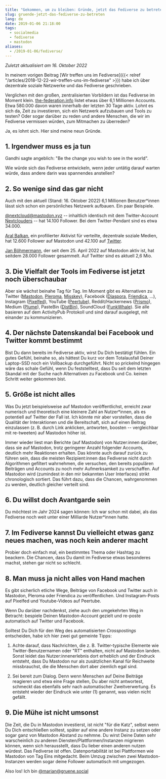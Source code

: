 ```yaml
---
title: "Gekommen, um zu bleiben: Gründe, jetzt das Fediverse zu betreten"
slug: gruende-jetzt-das-fediverse-zu-betreten
lang: de
date: 2019-01-06 21:18:00
tags:
  - socialmedia
  - fediverse
  - mastodon
aliases:
  - /2019-01-06/fediverse/
---
```


_Zuletzt aktualisiert am 16. Oktober 2022_

In meinem vorigen Beitrag [Wir treffen uns im Fediverse]({{< relref "/articles/2018-12-22-wir-treffen-uns-im-fediverse" >}}) habe ich über dezentrale soziale Netzwerke und das Fediverse geschrieben.

Verglichen mit den großen, zentralisierten Vorbildern ist das Fediverse im Moment klein. [the-federation.info](https://the-federation.info/) listet etwas über 6,1 Millionen Accounts. Etwa 580.000 davon waren innerhalb der letzten 30 Tage aktiv. Lohnt es sich da, Zeit zu investieren, sich ein Netzwerk aufzubauen und Tools zu testen? Oder sogar darüber zu reden und andere Menschen, die wir im Fediverse vermissen würden, zum Mitmachen zu überreden?

Ja, es lohnt sich. Hier sind meine neun Gründe.

## 1. Irgendwer muss es ja tun

Gandhi sagte angeblich: "Be the change you wish to see in the world".

Wie würde sich das Fediverse entwickeln, wenn jeder untätig darauf warten würde, dass andere darin was spannendes anstellen?

## 2. So wenige sind das gar nicht

Auch mit den aktuell (Stand: 16. Oktober 2022) 6,1 Millionen Benutzer*innen lässt sich schon ein persönliches Netzwerk aufbauen. Ein paar Beispiele.

[@nextcloud@mastodon.xyz](https://mastodon.xyz/@nextcloud) -- inhaltlich identisch mit dem Twitter-Account [Nextclouders](https://twitter.com/Nextclouders) -- hat 14.100 Follower. Bei dem Twitter-Pendant sind es etwa 34.000.

[Aral Balkan](https://mastodon.ar.al/@aral), ein profilierter Aktivist für verteilte, dezentrale soziale Medien, hat 12.600 Follower auf Mastodon und 42.100 auf [Twitter](https://twitter.com/aral).

[Jan Böhmermann](https://edi.social/@janboehm), der seit dem 25. April 2022 auf Mastodon aktiv ist, hat seitdem 28.000 Follower gesammelt. Auf Twitter sind es aktuell 2,6 Mio.

## 3. Die Vielfalt der Tools im Fediverse ist jetzt noch überschaubar

Aber sie wächst beinahe Tag für Tag. Im Moment gibt es Alternativen zu Twitter ([Mastodon](https://joinmastodon.org/), [Pleroma](https://pleroma.social/), [Misskey](https://join.misskey.page/de-DE/)), Facebook ([Diaspora](https://diasporafoundation.org/), [Friendica](https://friendi.ca/), ...), Instagram ([Pixelfed](https://pixelfed.social/)), YouTube ([Peertube](https://joinpeertube.org/en/)), Reddit/Hackernews ([Prismo](https://gitlab.com/prismosuite/prismo)), Medium ([Plume](https://joinplu.me/)), PasteBin ([DistBin](https://github.com/gobengo/distbin)), SoundCloud ([FunkWhale](https://funkwhale.audio/)). Sie alle basieren auf dem ActivityPub Protokoll und sind darauf ausgelegt, mit einander zu kommunizieren.

## 4. Der nächste Datenskandal bei Facebook und Twitter kommt bestimmt

Bist Du dann bereits im Fediverse aktiv, wirst Du Dich bestätigt fühlen. Ein gutes Gefühl, beinahe so, als hättest Du kurz vor dem Totalausfall Deiner Laptop-SSD noch ein Vollbackup durchgeführt. Nicht so prickelnd hingegen wäre das schale Gefühl, wenn Du feststelltest, dass Du seit dem letzten Skandal mit der Suche nach Alternativen zu Facebook und Co. keinen Schritt weiter gekommen bist.

## 5. Größe ist nicht alles

Was Du jetzt beispielsweise auf Mastodon veröffentlichst, erreicht zwar numerisch und theoretisch eine kleinere Zahl an Nutzer*innen, als es potentiell auf Twitter der Fall ist. Ich könnte mir aber vorstellen, dass die Qualität der Interaktionen und die Bereitschaft, sich auf einen Beitrag einzulassen (z. B. durch Link anklicken, antworten, boosten -- vergleichbar mit re-tweeten) auf Mastodon höher ist.

Immer wieder liest man Berichte (auf Mastodon) von Nutzer:innen darüber, dass sie auf Mastodon, trotz geringerer Anzahl folgender Accounts, deutlich mehr Reaktionen erhalten. Das könnte auch darauf zurück zu führen sein, dass die meisten Rezipient:innen das Fediverse nicht durch Algorithmen gefiltert wahrnehmen, die versuchen, den bereits populären Beiträgen und Accounts zu noch mehr Aufmerksamkeit zu verschaffen. Auf Mastodon wird (zumindest in den mir bekannten User Interfaces) strikt chronologisch sortiert. Das führt dazu, dass die Chancen, wahrgenommen zu werden, deutlich gleicher verteilt sind.

## 6. Du willst doch Avantgarde sein

Du möchtest im Jahr 2024 sagen können: Ich war schon mit dabei, als das Fediverse noch weit unter einer Milliarde Nutzer*innen hatte.

## 7. Im Fediverse kannst Du vielleicht etwas ganz neues machen, was noch kein anderer macht

Probier doch einfach mal, ein bestimmtes Thema oder Hashtag zu beackern. Die Chancen, dass Du damit im Fediverse etwas besonderes machst, stehen gar nicht so schlecht.

## 8. Man muss ja nicht alles von Hand machen

Es gibt sicherlich etliche Wege, Beiträge von Facebook und Twitter auch in Mastodon, Pleroma oder Friendica zu veröffentlichen. Und Instagram-Posts auf Pixelfed und Youtube-Videos auf Peertube.

Wenn Du darüber nachdenkst, ziehe auch den umgekehrten Weg in Betracht: bespiele Deinen Mastodon-Account gezielt und re-poste automatisch auf Twitter und Facebook.

Solltest Du Dich für den Weg des automatisierten _Crosspostings_ entscheiden, habe ich hier zwei gut gemeinte Tipps:

1. Achte darauf, dass Nachrichten, die z. B. Twitter-typische Elemente wie Twitter-Benutzernamen oder "RT" enthalten, nicht auf Mastodon landen. Sonst leidet das Nutzer:innenerlebnis dort erheblich und der Eindruck entsteht, dass Du Mastodon nur als zusätzlichen Kanal für Reichweite missbrauchst, die die Menschen dort aber ziemlich egal sind.

2. Sei bereit zum Dialog. Denn wenn Menschen auf Deine Beiträge reagieren und etwa eine Frage stellen, Du aber nicht antwortest, schmeckt das ebenfalls sehr nach automatischer Zweitverwertung. Es entsteht wieder der Eindruck wie unter (1) genannt, was vielen nicht gefällt.

## 9. Die Mühe ist nicht umsonst

Die Zeit, die Du in Mastodon investierst, ist nicht "für die Katz", selbst wenn Du Dich entschließen solltest, später auf eine andere Instanz zu setzen oder sogar ganz von Mastodon Abstand zu nehmne. Du wirst Deine Daten sehr warscheinlich zu anderen Diensten/Plattformen/Instanzen migrieren können, wenn sich herausstellt, dass Du lieber einen anderen nutzen würdest. Das Fediverse ist offen. Datenportabilität ist bei Plattformen wie Mastodon von Tag Eins mitgedacht. Beim Umzug zwischen zwei Mastodon-Instanzen werden sogar deine Follower automatisch mit umgezogen.

Also los! Ich bin [@marian@gruene.social](https://gruene.social/@marian)
